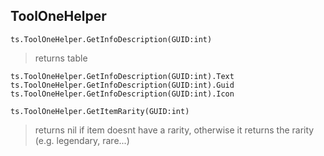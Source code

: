 ## ToolOneHelper
```
ts.ToolOneHelper.GetInfoDescription(GUID:int)
```
>returns table
```
ts.ToolOneHelper.GetInfoDescription(GUID:int).Text
ts.ToolOneHelper.GetInfoDescription(GUID:int).Guid
ts.ToolOneHelper.GetInfoDescription(GUID:int).Icon
```
```
ts.ToolOneHelper.GetItemRarity(GUID:int)
```
>returns nil if item doesnt have a rarity, otherwise it returns the rarity (e.g. legendary, rare...)
